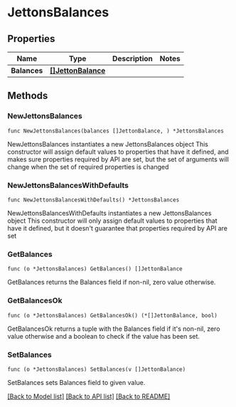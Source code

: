 # JettonsBalances

## Properties

Name | Type | Description | Notes
------------ | ------------- | ------------- | -------------
**Balances** | [**[]JettonBalance**](JettonBalance.md) |  | 

## Methods

### NewJettonsBalances

`func NewJettonsBalances(balances []JettonBalance, ) *JettonsBalances`

NewJettonsBalances instantiates a new JettonsBalances object
This constructor will assign default values to properties that have it defined,
and makes sure properties required by API are set, but the set of arguments
will change when the set of required properties is changed

### NewJettonsBalancesWithDefaults

`func NewJettonsBalancesWithDefaults() *JettonsBalances`

NewJettonsBalancesWithDefaults instantiates a new JettonsBalances object
This constructor will only assign default values to properties that have it defined,
but it doesn't guarantee that properties required by API are set

### GetBalances

`func (o *JettonsBalances) GetBalances() []JettonBalance`

GetBalances returns the Balances field if non-nil, zero value otherwise.

### GetBalancesOk

`func (o *JettonsBalances) GetBalancesOk() (*[]JettonBalance, bool)`

GetBalancesOk returns a tuple with the Balances field if it's non-nil, zero value otherwise
and a boolean to check if the value has been set.

### SetBalances

`func (o *JettonsBalances) SetBalances(v []JettonBalance)`

SetBalances sets Balances field to given value.



[[Back to Model list]](../README.md#documentation-for-models) [[Back to API list]](../README.md#documentation-for-api-endpoints) [[Back to README]](../README.md)


